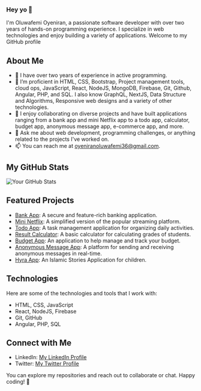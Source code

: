 ### Hey yo 👋

I'm Oluwafemi Oyeniran, a passionate software developer with over two years of hands-on programming experience. I specialize in web technologies and enjoy building a variety of applications. Welcome to my GitHub profile

## About Me

- 🔭 I have over two years of experience in active programming.
- 🌱 I’m proficient in HTML, CSS, Bootstrap, Project management tools, cloud ops, JavaScript, React, NodeJS, MongoDB, Firebase, Git, Github, Angular, PHP, and SQL. I also know GraphQL, NextJS, Data Structure and Algorithms, Responsive web designs and a variety of other technologies.
- 👯 I enjoy collaborating on diverse projects and have built applications ranging from a bank app and mini Netflix app to a todo app, calculator, budget app, anonymous message app, e-commerce app, and more.
- 💬 Ask me about web development, programming challenges, or anything related to the projects I've worked on.
- 📫 You can reach me at [oyeniranoluwafemi36@gmail.com](mailto:oyeniranoluwafemi36@gmail.com).

## My GitHub Stats

![Your GitHub Stats](https://github-readme-stats.vercel.app/api?username=Oluwafemi-John1&show_icons=true&theme=radical)

## Featured Projects

- [Bank App](https://mini-netflix-femi.vercel.app/): A secure and feature-rich banking application.
- [Mini Netflix](https://mini-netflix-femi.vercel.app/): A simplified version of the popular streaming platform.
- [Todo App](https://to-do-app-kappa-rouge.vercel.app/): A task management application for organizing daily activities.
- [Result Calculator](https://cumulative-result-calculator.vercel.app/): A basic calculator for calculating grades of students.
- [Budget App](https://simple-budget-js.vercel.app/): An application to help manage and track your budget.
- [Anonymous Message App](https://sqi-party.netlify.app/): A platform for sending and receiving anonymous messages in real-time.
- [Hyra App](https://hyra.vercel.app/): An Islamic Stories Application for children.

## Technologies

Here are some of the technologies and tools that I work with:

- HTML, CSS, JavaScript
- React, NodeJS, Firebase
- Git, GitHub
- Angular, PHP, SQL

## Connect with Me

- LinkedIn: [My LinkedIn Profile](https://www.linkedin.com/in/oluwafemi-oyeniran/)
- Twitter: [My Twitter Profile](https://twitter.com/Oluwafemi_Indus)

You can explore my repositories and reach out to collaborate or chat. Happy coding! 🚀

